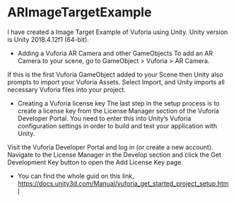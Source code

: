 # ARImageTargetExample

I have created a Image Target Example of Vuforia using Unity.
Unity version is Unity 2018.4.12f1 (64-bit).

- Adding a Vuforia AR Camera and other GameObjects
 To add an AR Camera to your scene, go to GameObject > Vuforia > AR Camera.

 If this is the first Vuforia GameObject added to your Scene then Unity also prompts to import your Vuforia Assets. Select Import, and Unity imports all necessary Vuforia files into your project.

- Creating a Vuforia license key
 The last step in the setup process is to create a license key from the License Manager section of the Vuforia Developer Portal. You need to enter this into Unity’s Vuforia configuration settings in order to build and test your application with Unity.

 Visit the Vuforia Developer Portal and log in (or create a new account). Navigate to the License Manager in the Develop section and click the Get Development Key button to open the Add License Key page.

- You can find the whole guid on this link,
https://docs.unity3d.com/Manual/vuforia_get_started_project_setup.html
